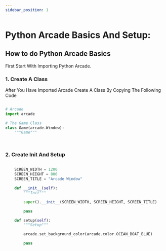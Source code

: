 ```yaml
---
sidebar_position: 1
---
```


# Python Arcade Basics And Setup:

## How to do Python Arcade Basics
First Start With Importing Python Arcade.

### 1. Create A Class
After You Have Imported Arcade Create A Class By Copying The Following Code
```py title="Class Setup"

# Arcade
import arcade

# The Game Class
class Game(arcade.Window):
    """Game"""

    
```

### 2. Create Init And Setup
```py title="Class Setup"

    SCREEN_WIDTH = 1200
    SCREEN_HEIGHT = 800
    SCREEN_TITLE = "Arcade Window"

    def __init__(self):
        """Init"""

        super().__init__(SCREEN_WIDTH, SCREEN_HEIGHT, SCREEN_TITLE)

        pass

    def setup(self):
        """Setup"""

        arcade.set_background_color(arcade.color.OCEAN_BOAT_BLUE)

        pass

```
